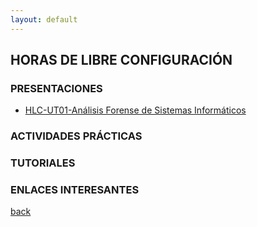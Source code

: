 ```yaml
---
layout: default
---
```


## HORAS DE LIBRE CONFIGURACIÓN

### PRESENTACIONES  

* [HLC-UT01-Análisis Forense de Sistemas Informáticos](https://slides.com/manueljesusrodriguezarabi/hlc/fullscreen)  

### ACTIVIDADES PRÁCTICAS

### TUTORIALES

### ENLACES INTERESANTES

[back](https://mrodara.github.io)